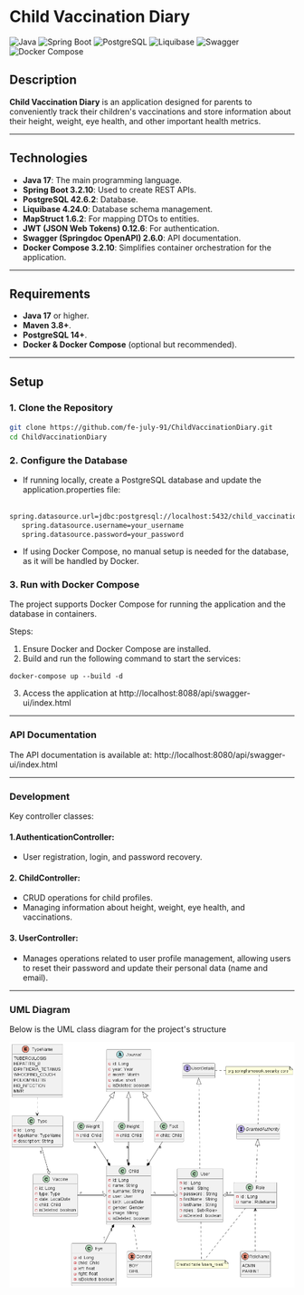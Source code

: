 # Child Vaccination Diary

![Java](https://img.shields.io/badge/Java-17-blue)
![Spring Boot](https://img.shields.io/badge/Spring%20Boot-3.2.10-brightgreen)
![PostgreSQL](https://img.shields.io/badge/Database-PostgreSQL-lightblue)
![Liquibase](https://img.shields.io/badge/DB%20Migration-Liquibase-yellow)
![Swagger](https://img.shields.io/badge/Swagger-OpenAPI-informational)
![Docker Compose](https://img.shields.io/badge/Docker--Compose-Supported-blue)

## Description
**Child Vaccination Diary** is an application designed for parents to conveniently track their children's vaccinations and store information about their height, weight, eye health, and other important health metrics.

---
## Technologies
- **Java 17**: The main programming language.
- **Spring Boot 3.2.10**: Used to create REST APIs.
- **PostgreSQL 42.6.2**: Database.
- **Liquibase 4.24.0**: Database schema management.
- **MapStruct 1.6.2**: For mapping DTOs to entities.
- **JWT (JSON Web Tokens) 0.12.6**: For authentication.
- **Swagger (Springdoc OpenAPI) 2.6.0**: API documentation.
- **Docker Compose 3.2.10**: Simplifies container orchestration for the application.
---

## Requirements
- **Java 17** or higher.
- **Maven 3.8+**.
- **PostgreSQL 14+**.
- **Docker & Docker Compose** (optional but recommended).

---

## Setup
### 1. Clone the Repository
```bash
git clone https://github.com/fe-july-91/ChildVaccinationDiary.git
cd ChildVaccinationDiary
```
### 2. Configure the Database
   - If running locally, create a PostgreSQL database and update the application.properties file:
```
   spring.datasource.url=jdbc:postgresql://localhost:5432/child_vaccination_db
   spring.datasource.username=your_username
   spring.datasource.password=your_password
```
   - If using Docker Compose, no manual setup is needed for the database, as it will be handled by Docker.
### 3. Run with Docker Compose
The project supports Docker Compose for running the application and the database in containers.

Steps:
 1. Ensure Docker and Docker Compose are installed.
 2. Build and run the following command to start the services:
```
docker-compose up --build -d 
```
 3. Access the application at http://localhost:8088/api/swagger-ui/index.html
---

### API Documentation
The API documentation is available at: http://localhost:8080/api/swagger-ui/index.html

---

### Development
Key controller classes:
#### 1.AuthenticationController:
- User registration, login, and password recovery.
#### 2. ChildController:
- CRUD operations for child profiles.
- Managing information about height, weight, eye health, and vaccinations.
#### 3. UserController:
- Manages operations related to user profile management, allowing users to reset their password and update their personal data (name and email).

---

### UML Diagram
Below is the UML class diagram for the project's structure

![UML Diagram](img/modelUML.png)

